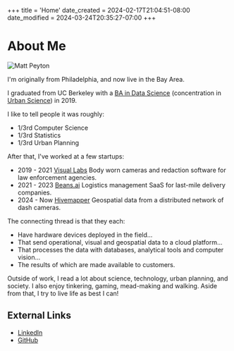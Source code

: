 +++
title = 'Home'
date_created = 2024-02-17T21:04:51-08:00
date_modified = 2024-03-24T20:35:27-07:00
+++

# About Me

![Matt Peyton](/matt256.png)

I'm originally from Philadelphia, and now live in the Bay Area.

I graduated from UC Berkeley with a [BA in Data Science](https://data.berkeley.edu/academics/data-science-undergraduate-studies/data-science-major) (concentration in [Urban Science](https://data.berkeley.edu/degrees/domain-emphasis/urban-science)) in 2019.

I like to tell people it was roughly:

- 1/3rd Computer Science
- 1/3rd Statistics
- 1/3rd Urban Planning

After that, I've worked at a few startups:

- 2019 - 2021 [Visual Labs](https://visuallabsinc.com/) Body worn cameras and redaction software for law enforcement agencies.
- 2021 - 2023 [Beans.ai](https://www.beans.ai/) Logistics management SaaS for last-mile delivery companies.
- 2024 - Now [Hivemapper](https://hivemapper.com) Geospatial data from a distributed network of dash cameras.

The connecting thread is that they each:

- Have hardware devices deployed in the field...
- That send operational, visual and geospatial data to a cloud platform...
- That processes the data with databases, analytical tools and computer vision...
- The results of which are made available to customers.

Outside of work, I read a lot about science, technology, urban planning, and society. I also enjoy tinkering, gaming, mead-making and walking. Aside from that, I try to live life as best I can!

## External Links

- [LinkedIn](https://www.linkedin.com/in/mtpeyton/)
- [GitHub](https://github.com/MTPeyton)
